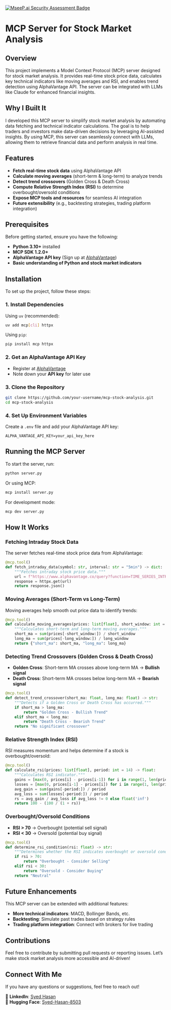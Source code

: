[![MseeP.ai Security Assessment Badge](https://mseep.net/pr/hasan-syed25-mcp-server-alphavantage-badge.png)](https://mseep.ai/app/hasan-syed25-mcp-server-alphavantage)

# MCP Server for Stock Market Analysis

## Overview
This project implements a Model Context Protocol (MCP) server designed for stock market analysis. It provides real-time stock price data, calculates key technical indicators like moving averages and RSI, and enables trend detection using AlphaVantage API. The server can be integrated with LLMs like Claude for enhanced financial insights.

## Why I Built It
I developed this MCP server to simplify stock market analysis by automating data fetching and technical indicator calculations. The goal is to help traders and investors make data-driven decisions by leveraging AI-assisted insights. By using MCP, this server can seamlessly connect with LLMs, allowing them to retrieve financial data and perform analysis in real time.

## Features
- **Fetch real-time stock data** using AlphaVantage API
- **Calculate moving averages** (short-term & long-term) to analyze trends
- **Detect trend crossovers** (Golden Cross & Death Cross)
- **Compute Relative Strength Index (RSI)** to determine overbought/oversold conditions
- **Expose MCP tools and resources** for seamless AI integration
- **Future extensibility** (e.g., backtesting strategies, trading platform integration)

## Prerequisites
Before getting started, ensure you have the following:
- **Python 3.10+** installed
- **MCP SDK 1.2.0+**
- **AlphaVantage API key** (Sign up at [AlphaVantage](https://www.alphavantage.co))
- **Basic understanding of Python and stock market indicators**

## Installation
To set up the project, follow these steps:

### 1. Install Dependencies
Using `uv` (recommended):
```sh
uv add mcp[cli] httpx
```
Using `pip`:
```sh
pip install mcp httpx
```

### 2. Get an AlphaVantage API Key
- Register at [AlphaVantage](https://www.alphavantage.co/support/#api-key)
- Note down your **API key** for later use

### 3. Clone the Repository
```sh
git clone https://github.com/your-username/mcp-stock-analysis.git
cd mcp-stock-analysis
```

### 4. Set Up Environment Variables
Create a `.env` file and add your AlphaVantage API key:
```
ALPHA_VANTAGE_API_KEY=your_api_key_here
```

## Running the MCP Server
To start the server, run:
```sh
python server.py
```
Or using MCP:
```sh
mcp install server.py
```
For development mode:
```sh
mcp dev server.py
```

## How It Works
### Fetching Intraday Stock Data
The server fetches real-time stock price data from AlphaVantage:
```python
@mcp.tool()
def fetch_intraday_data(symbol: str, interval: str = "5min") -> dict:
    """Fetches intraday stock price data."""
    url = f"https://www.alphavantage.co/query?function=TIME_SERIES_INTRADAY&symbol={symbol}&interval={interval}&apikey={API_KEY}"
    response = httpx.get(url)
    return response.json()
```

### Moving Averages (Short-Term vs Long-Term)
Moving averages help smooth out price data to identify trends:
```python
@mcp.tool()
def calculate_moving_averages(prices: list[float], short_window: int = 50, long_window: int = 200) -> dict:
    """Calculates short-term and long-term moving averages."""
    short_ma = sum(prices[-short_window:]) / short_window
    long_ma = sum(prices[-long_window:]) / long_window
    return {"short_ma": short_ma, "long_ma": long_ma}
```

### Detecting Trend Crossovers (Golden Cross & Death Cross)
- **Golden Cross**: Short-term MA crosses above long-term MA → **Bullish signal**
- **Death Cross**: Short-term MA crosses below long-term MA → **Bearish signal**
```python
@mcp.tool()
def detect_trend_crossover(short_ma: float, long_ma: float) -> str:
    """Detects if a Golden Cross or Death Cross has occurred."""
    if short_ma > long_ma:
        return "Golden Cross - Bullish Trend"
    elif short_ma < long_ma:
        return "Death Cross - Bearish Trend"
    return "No significant crossover"
```

### Relative Strength Index (RSI)
RSI measures momentum and helps determine if a stock is overbought/oversold:
```python
@mcp.tool()
def calculate_rsi(prices: list[float], period: int = 14) -> float:
    """Calculates RSI indicator."""
    gains = [max(0, prices[i] - prices[i-1]) for i in range(1, len(prices))]
    losses = [max(0, prices[i-1] - prices[i]) for i in range(1, len(prices))]
    avg_gain = sum(gains[-period:]) / period
    avg_loss = sum(losses[-period:]) / period
    rs = avg_gain / avg_loss if avg_loss != 0 else float('inf')
    return 100 - (100 / (1 + rs))
```

### Overbought/Oversold Conditions
- **RSI > 70** → Overbought (potential sell signal)
- **RSI < 30** → Oversold (potential buy signal)
```python
@mcp.tool()
def determine_rsi_condition(rsi: float) -> str:
    """Determines whether the RSI indicates overbought or oversold conditions."""
    if rsi > 70:
        return "Overbought - Consider Selling"
    elif rsi < 30:
        return "Oversold - Consider Buying"
    return "Neutral"
```

## Future Enhancements
This MCP server can be extended with additional features:
- **More technical indicators**: MACD, Bollinger Bands, etc.
- **Backtesting**: Simulate past trades based on strategy rules
- **Trading platform integration**: Connect with brokers for live trading

## Contributions
Feel free to contribute by submitting pull requests or reporting issues. Let’s make stock market analysis more accessible and AI-driven!

## Connect With Me
If you have any questions or suggestions, feel free to reach out!

🔗 **LinkedIn**: [Syed Hasan](https://www.linkedin.com/in/syedhasan)  
🤗 **Hugging Face**: [Syed-Hasan-8503](https://huggingface.co/Syed-Hasan-8503)

